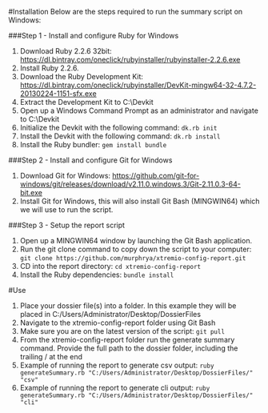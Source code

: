 #Installation
Below are the steps required to run the summary script on Windows:

###Step 1 - Install and configure Ruby for Windows
1. Download Ruby 2.2.6 32bit: https://dl.bintray.com/oneclick/rubyinstaller/rubyinstaller-2.2.6.exe
2. Install Ruby 2.2.6.
3. Download the Ruby Development Kit: https://dl.bintray.com/oneclick/rubyinstaller/DevKit-mingw64-32-4.7.2-20130224-1151-sfx.exe
4. Extract the Development Kit to C:\Devkit
5. Open up a Windows Command Prompt as an administrator and navigate to C:\Devkit
6. Initialize the Devkit with the following command: ```dk.rb init```
7. Install the Devkit with the following command: ```dk.rb install```
8. Install the Ruby bundler: ```gem install bundle```

###Step 2 - Install and configure Git for Windows
1. Download Git for Windows: https://github.com/git-for-windows/git/releases/download/v2.11.0.windows.3/Git-2.11.0.3-64-bit.exe
2. Install Git for Windows, this will also install Git Bash (MINGWIN64) which we will use to run the script.

###Step 3 - Setup the report script
1. Open up a MINGWIN64 window by launching the Git Bash application.
2. Run the git clone command to copy down the script to your computer: ```git clone https://github.com/murphrya/xtremio-config-report.git```
3. CD into the report directory: ```cd xtremio-config-report```
4. Install the Ruby dependencies: ```bundle install```

#Use
1. Place your dossier file(s) into a folder. In this example they will be placed in C:/Users/Administrator/Desktop/DossierFiles
2. Navigate to the xtremio-config-report folder using Git Bash
3. Make sure you are on the latest version of the script: ```git pull```
4. From the xtremio-config-report folder run the generate summary command. Provide the full path to the dossier folder, including the trailing / at the end
5. Example of running the report to generate csv output: ```ruby generateSummary.rb "C:/Users/Administrator/Desktop/DossierFiles/" "csv"```
6. Example of running the report to generate cli output: ```ruby generateSummary.rb "C:/Users/Administrator/Desktop/DossierFiles/" "cli"```
